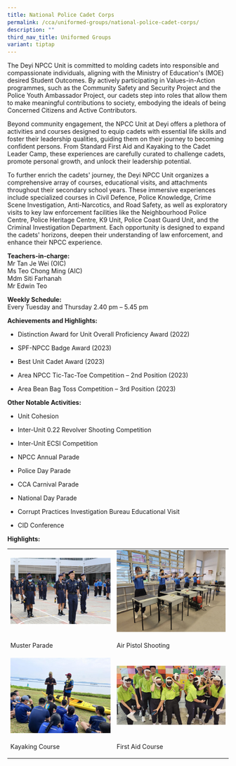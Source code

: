 ```yaml
---
title: National Police Cadet Corps
permalink: /cca/uniformed-groups/national-police-cadet-corps/
description: ""
third_nav_title: Uniformed Groups
variant: tiptap
---
```

<p>The Deyi NPCC Unit is committed to molding cadets into responsible and
compassionate individuals, aligning with the Ministry of Education's (MOE)
desired Student Outcomes. By actively participating in Values-in-Action
programmes, such as the Community Safety and Security Project and the Police
Youth Ambassador Project, our cadets step into roles that allow them to
make meaningful contributions to society, embodying the ideals of being
Concerned Citizens and Active Contributors.</p>
<p>Beyond community engagement, the NPCC Unit at Deyi offers a plethora of
activities and courses designed to equip cadets with essential life skills
and foster their leadership qualities, guiding them on their journey to
becoming confident persons. From Standard First Aid and Kayaking to the
Cadet Leader Camp, these experiences are carefully curated to challenge
cadets, promote personal growth, and unlock their leadership potential.</p>
<p>To further enrich the cadets' journey, the Deyi NPCC Unit organizes a
comprehensive array of courses, educational visits, and attachments throughout
their secondary school years. These immersive experiences include specialized
courses in Civil Defence, Police Knowledge, Crime Scene Investigation,
Anti-Narcotics, and Road Safety, as well as exploratory visits to key law
enforcement facilities like the Neighbourhood Police Centre, Police Heritage
Centre, K9 Unit, Police Coast Guard Unit, and the Criminal Investigation
Department. Each opportunity is designed to expand the cadets' horizons,
deepen their understanding of law enforcement, and enhance their NPCC experience.</p>
<p><strong>Teachers-in-charge:</strong> 
<br>Mr Tan Je Wei (OIC)
<br>Ms Teo Chong Ming (AIC)
<br>Mdm Siti Farhanah
<br>Mr Edwin Teo
<br>
</p>
<p><strong>Weekly Schedule:</strong> 
<br>Every Tuesday and Thursday 2.40 pm – 5.45 pm</p>
<p></p>
<p><strong>Achievements and Highlights:</strong>
</p>
<ul data-tight="true" class="tight">
<li>
<p>Distinction Award for Unit Overall Proficiency Award (2022)
<br>
</p>
</li>
<li>
<p>SPF-NPCC Badge Award (2023)
<br>
</p>
</li>
<li>
<p>Best Unit Cadet Award (2023)
<br>
</p>
</li>
<li>
<p>Area NPCC Tic-Tac-Toe Competition – 2nd Position (2023)
<br>
</p>
</li>
<li>
<p>Area Bean Bag Toss Competition – 3rd Position (2023)
<br>
</p>
</li>
</ul>
<p><strong>Other Notable Activities: </strong>
</p>
<ul data-tight="true" class="tight">
<li>
<p>Unit Cohesion</p>
</li>
<li>
<p>Inter-Unit 0.22 Revolver Shooting Competition</p>
</li>
<li>
<p>Inter-Unit ECSI Competition</p>
</li>
<li>
<p>NPCC Annual Parade</p>
</li>
<li>
<p>Police Day Parade</p>
</li>
<li>
<p>CCA Carnival Parade</p>
</li>
<li>
<p>National Day Parade</p>
</li>
<li>
<p>Corrupt Practices Investigation Bureau Educational Visit</p>
</li>
<li>
<p>CID Conference</p>
</li>
</ul>
<p></p>
<p><strong>Highlights:</strong>
</p>
<table>
<tbody>
<tr>
<td rowspan="1" colspan="1">
<div class="isomer-image-wrapper">
<img style="width: 100%" height="auto" width="100%" alt="" src="/images/CCA/Uniform Groups/2024_NPCC_pic_1.png">
</div>
</td>
<td rowspan="1" colspan="1">
<div class="isomer-image-wrapper">
<img style="width: 100%" height="auto" width="100%" alt="" src="/images/CCA/Uniform Groups/2024_NPCC_pic_2.png">
</div>
</td>
</tr>
<tr>
<td rowspan="1" colspan="1">
<p>Muster Parade</p>
</td>
<td rowspan="1" colspan="1">
<p>Air Pistol Shooting</p>
</td>
</tr>
<tr>
<td rowspan="1" colspan="1">
<div class="isomer-image-wrapper">
<img style="width: 100%" height="auto" width="100%" alt="" src="/images/CCA/Uniform Groups/2024_NPCC_pic_3.png">
</div>
</td>
<td rowspan="1" colspan="1">
<div class="isomer-image-wrapper">
<img style="width: 100%" height="auto" width="100%" alt="" src="/images/CCA/Uniform Groups/2024_NPCC_pic_4.png">
</div>
</td>
</tr>
<tr>
<td rowspan="1" colspan="1">
<p>Kayaking Course</p>
</td>
<td rowspan="1" colspan="1">
<p>First Aid Course</p>
</td>
</tr>
</tbody>
</table>
<p>
<br>
</p>